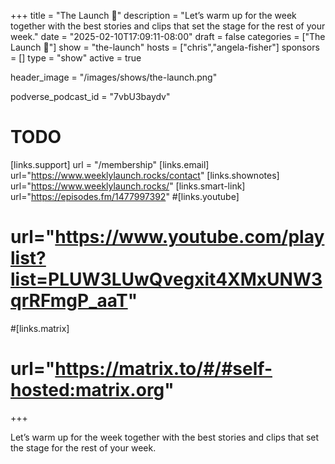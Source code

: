 +++
title = "The Launch 🚀"
description = "Let’s warm up for the week together with the best stories and clips that set the stage for the rest of your week."
date = "2025-02-10T17:09:11-08:00"
draft = false
categories = ["The Launch 🚀"]
show = "the-launch"
hosts = ["chris","angela-fisher"]
sponsors = []
type = "show"
active = true

header_image = "/images/shows/the-launch.png"

podverse_podcast_id = "7vbU3baydv"

# TODO
[links.support]
  url = "/membership"
[links.email]
  url="https://www.weeklylaunch.rocks/contact"
[links.shownotes]
  url="https://www.weeklylaunch.rocks/"
[links.smart-link]
  url="https://episodes.fm/1477997392"
#[links.youtube]
#  url="https://www.youtube.com/playlist?list=PLUW3LUwQvegxit4XMxUNW3qrRFmgP_aaT"
#[links.matrix]
#  url="https://matrix.to/#/#self-hosted:matrix.org"

+++

Let’s warm up for the week together with the best stories and clips that set the stage for the rest of your week.
<br/><br/>
